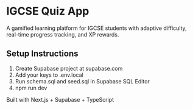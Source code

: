 # IGCSE Quiz App

A gamified learning platform for IGCSE students with adaptive difficulty, real-time progress tracking, and XP rewards.

## Setup Instructions

1. Create Supabase project at supabase.com
2. Add your keys to .env.local
3. Run schema.sql and seed.sql in Supabase SQL Editor
4. npm run dev

Built with Next.js + Supabase + TypeScript
